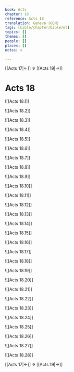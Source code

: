 ```yaml
---
book: Acts
chapter: 18
reference: Acts 18
translation: Geneva (GEN)
tags: [bible/chapter/bible/nt]
topics: []
themes: []
people: []
places: []
notes: >
  
---
```


[[Acts 17|<-]] ✞ [[Acts 19|->]]

# Acts 18

![[Acts 18.1]]

![[Acts 18.2]]

![[Acts 18.3]]

![[Acts 18.4]]

![[Acts 18.5]]

![[Acts 18.6]]

![[Acts 18.7]]

![[Acts 18.8]]

![[Acts 18.9]]

![[Acts 18.10]]

![[Acts 18.11]]

![[Acts 18.12]]

![[Acts 18.13]]

![[Acts 18.14]]

![[Acts 18.15]]

![[Acts 18.16]]

![[Acts 18.17]]

![[Acts 18.18]]

![[Acts 18.19]]

![[Acts 18.20]]

![[Acts 18.21]]

![[Acts 18.22]]

![[Acts 18.23]]

![[Acts 18.24]]

![[Acts 18.25]]

![[Acts 18.26]]

![[Acts 18.27]]

![[Acts 18.28]]

[[Acts 17|<-]] ✞ [[Acts 19|->]]
